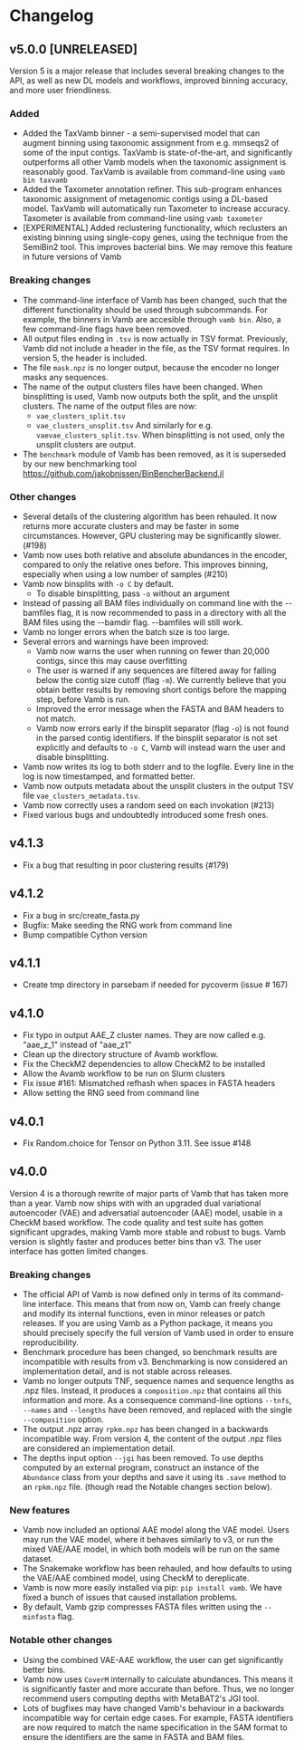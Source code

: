 # Changelog

## v5.0.0 [UNRELEASED]
Version 5 is a major release that includes several breaking changes to the API,
as well as new DL models and workflows, improved binning accuracy, and more user
friendliness.

### Added
* Added the TaxVamb binner - a semi-supervised model that can augment binning
  using taxonomic assignment from e.g. mmseqs2 of some of the input contigs.
  TaxVamb is state-of-the-art, and significantly outperforms all other Vamb
  models when the taxonomic assignment is reasonably good.
  TaxVamb is available from command-line using `vamb bin taxvamb`
* Added the Taxometer annotation refiner. This sub-program enhances taxonomic
  assignment of metagenomic contigs using a DL-based model.
  TaxVamb will automatically run Taxometer to increase accuracy.
  Taxometer is available from command-line using `vamb taxometer`
* [EXPERIMENTAL] Added reclustering functionality, which reclusters an existing
  binning using single-copy genes, using the technique from the SemiBin2 tool.
  This improves bacterial bins.
  We may remove this feature in future versions of Vamb

### Breaking changes
* The command-line interface of Vamb has been changed, such that the different
  functionality should be used through subcommands. For example, the binners in
  Vamb are accesible through `vamb bin`.
  Also, a few command-line flags have been removed.
* All output files ending in `.tsv` is now actually in TSV format. Previously,
  Vamb did not include a header in the file, as the TSV format requires.
  In version 5, the header is included.
* The file `mask.npz` is no longer output, because the encoder no longer masks
  any sequences.
* The name of the output clusters files have been changed. When binsplitting is
  used, Vamb now outputs both the split, and the unsplit clusters.
  The name of the output files are now:
  	- `vae_clusters_split.tsv`
  	- `vae_clusters_unsplit.tsv`
  And similarly for e.g. `vaevae_clusters_split.tsv`.
  When binsplitting is not used, only the unsplit clusters are output.
* The `benchmark` module of Vamb has been removed, as it is superseded by our
  new benchmarking tool https://github.com/jakobnissen/BinBencherBackend.jl
  
### Other changes
* Several details of the clustering algorithm has been rehauled.
  It now returns more accurate clusters and may be faster in some circumstances.
  However, GPU clustering may be significantly slower. (#198)
* Vamb now uses both relative and absolute abundances in the encoder, compared
  to only the relative ones before. This improves binning, especially when using
  a low number of samples (#210)
* Vamb now binsplits with `-o C` by default.
	- To disable binsplitting, pass `-o` without an argument
* Instead of passing all BAM files individually on command line with the
  --bamfiles flag, it is now recommended to pass in a directory with all the
  BAM files using the --bamdir flag. --bamfiles will still work.
* Vamb no longer errors when the batch size is too large.
* Several errors and warnings have been improved:
	- Vamb now warns the user when running on fewer than 20,000 contigs, since
	  this may cause overfitting
	- The user is warned if any sequences are filtered away for falling below
	  the contig size cutoff (flag `-m`).
	  We currently believe that you obtain better results by removing short
	  contigs before the mapping step, before Vamb is run.
	- Improved the error message when the FASTA and BAM headers to not match.
	- Vamb now errors early if the binsplit separator (flag `-o`) is not found
	  in the parsed contig identifiers.
	  If the binsplit separator is not set explicitly and defaults to `-o C`,
	  Vamb will instead warn the user and disable binsplitting. 
* Vamb now writes its log to both stderr and to the logfile. Every line in the
  log is now timestamped, and formatted better.
* Vamb now outputs metadata about the unsplit clusters in the output TSV file
  `vae_clusters_metadata.tsv`.
* Vamb now correctly uses a random seed on each invokation (#213)
* Fixed various bugs and undoubtedly introduced some fresh ones.

## v4.1.3
* Fix a bug that resulting in poor clustering results (#179)

## v4.1.2
* Fix a bug in src/create_fasta.py
* Bugfix: Make seeding the RNG work from command line
* Bump compatible Cython version

## v4.1.1
* Create tmp directory in parsebam if needed for pycoverm (issue # 167)

## v4.1.0
* Fix typo in output AAE_Z cluster names. They are now called e.g. "aae_z_1"
  instead of "aae_z1"
* Clean up the directory structure of Avamb workflow.
* Fix the CheckM2 dependencies to allow CheckM2 to be installed
* Allow the Avamb workflow to be run on Slurm clusters
* Fix issue #161: Mismatched refhash when spaces in FASTA headers
* Allow setting the RNG seed from command line

## v4.0.1
* Fix Random.choice for Tensor on Python 3.11. See issue #148

## v4.0.0
Version 4 is a thorough rewrite of major parts of Vamb that has taken more than a year.
Vamb now ships with with an upgraded dual variational autoencoder (VAE) and
adversatial autoencoder (AAE) model, usable in a CheckM based workflow.
The code quality and test suite has gotten significant upgrades, making Vamb
more stable and robust to bugs.
Vamb version is slightly faster and produces better bins than v3.
The user interface has gotten limited changes.

### Breaking changes
* The official API of Vamb is now defined only in terms of its command-line
  interface. This means that from now on, Vamb can freely change and modify its
  internal functions, even in minor releases or patch releases.
  If you are using Vamb as a Python package, it means you should precisely
  specify the full version of Vamb used in order to ensure reproducibility.
* Benchmark procedure has been changed, so benchmark results are incompatible
  with results from v3. Benchmarking is now considered an implementation detail,
  and is not stable across releases.
* Vamb no longer outputs TNF, sequence names and sequence lengths as .npz files.
  Instead, it produces a `composition.npz` that contains all this information
  and more.
  As a consequence command-line options `--tnfs`, `--names` and `--lengths`
  have been removed, and replaced with the single `--composition` option.
* The output .npz array `rpkm.npz` has been changed in a backwards incompatible
  way. From version 4, the content of the output .npz files are considered an
  implementation detail.
* The depths input option `--jgi` has been removed. To use depths computed by
  an external program, construct an instance of the `Abundance` class from your
  depths and save it using its `.save` method to an `rpkm.npz` file.
  (though read the Notable changes section below).
  
### New features
* Vamb now included an optional AAE model along the VAE model.
  Users may run the VAE model, where it behaves similarly to v3, or run the mixed
  VAE/AAE model, in which both models will be run on the same dataset.
* The Snakemake workflow has been rehauled, and how defaults to using
  the VAE/AAE combined model, using CheckM to dereplicate.
* Vamb is now more easily installed via pip: `pip install vamb`. We have fixed
  a bunch of issues that caused installation problems.
* By default, Vamb gzip compresses FASTA files written using the `--minfasta`
  flag.

### Notable other changes
* Using the combined VAE-AAE workflow, the user can get significantly better bins.
* Vamb now uses `CoverM` internally to calculate abundances. This means it is
  significantly faster and more accurate than before.
  Thus, we no longer recommend users computing depths with MetaBAT2's JGI tool.
* Lots of bugfixes may have changed Vamb's behaviour in a backwards incompatible
  way for certain edge cases. For example, FASTA identifiers are now required to
  match the name specification in the SAM format to ensure the identifiers are
  the same in FASTA and BAM files.
